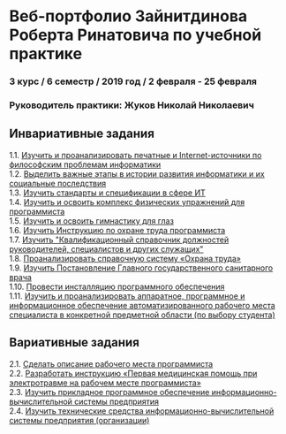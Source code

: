 # Веб-портфолио Зайнитдинова Роберта Ринатовича по учебной практике
### 3 курс / 6 семестр / 2019 год / 2 февраля - 25 февраля

### Руководитель практики: Жуков Николай Николаевич  


## Инвариативные задания

1.1. [Изучить и проанализировать печатные и Internet-источники по философским проблемам информатики ](https://github.com/lloudb/Practice/blob/master/%D0%98%D0%BD%D0%B2%D0%B0%D1%80%D0%B8%D0%B0%D0%BD%D1%82%D0%BD%D1%8B%D0%B5_%D0%B7%D0%B0%D0%B4%D0%B0%D0%BD%D0%B8%D1%8F/1_1.pdf)  
1.2. [Выделить важные этапы в истории развития информатики и их социальные последствия ](https://github.com/lloudb/Practice/blob/master/%D0%98%D0%BD%D0%B2%D0%B0%D1%80%D0%B8%D0%B0%D0%BD%D1%82%D0%BD%D1%8B%D0%B5_%D0%B7%D0%B0%D0%B4%D0%B0%D0%BD%D0%B8%D1%8F/1_2.pdf)  
1.3. [Изучить стандарты и спецификации в сфере ИТ ](https://github.com/lloudb/Practice/blob/master/%D0%98%D0%BD%D0%B2%D0%B0%D1%80%D0%B8%D0%B0%D0%BD%D1%82%D0%BD%D1%8B%D0%B5_%D0%B7%D0%B0%D0%B4%D0%B0%D0%BD%D0%B8%D1%8F/1_3.pdf)  
1.4. [Изучить и освоить комплекс физических упражнений для программиста ](https://github.com/lloudb/Practice/blob/master/%D0%98%D0%BD%D0%B2%D0%B0%D1%80%D0%B8%D0%B0%D0%BD%D1%82%D0%BD%D1%8B%D0%B5_%D0%B7%D0%B0%D0%B4%D0%B0%D0%BD%D0%B8%D1%8F/1_4.pdf)  
1.5. [Изучить и освоить гимнастику для глаз ](https://github.com/lloudb/Practice/blob/master/%D0%98%D0%BD%D0%B2%D0%B0%D1%80%D0%B8%D0%B0%D0%BD%D1%82%D0%BD%D1%8B%D0%B5_%D0%B7%D0%B0%D0%B4%D0%B0%D0%BD%D0%B8%D1%8F/1_5.pdf)  
1.6. [Изучить Инструкцию по охране труда программиста ](https://github.com/lloudb/Practice/blob/master/%D0%98%D0%BD%D0%B2%D0%B0%D1%80%D0%B8%D0%B0%D0%BD%D1%82%D0%BD%D1%8B%D0%B5_%D0%B7%D0%B0%D0%B4%D0%B0%D0%BD%D0%B8%D1%8F/1_6.pdf)  
1.7. [Изучить "Квалификационный справочник должностей руководителей, специалистов и других служащих"](https://github.com/lloudb/Practice/blob/master/%D0%98%D0%BD%D0%B2%D0%B0%D1%80%D0%B8%D0%B0%D0%BD%D1%82%D0%BD%D1%8B%D0%B5_%D0%B7%D0%B0%D0%B4%D0%B0%D0%BD%D0%B8%D1%8F/1_7.pdf)  
1.8. [Проанализировать справочную систему «Охрана труда» ](https://github.com/lloudb/Practice/blob/master/%D0%98%D0%BD%D0%B2%D0%B0%D1%80%D0%B8%D0%B0%D0%BD%D1%82%D0%BD%D1%8B%D0%B5_%D0%B7%D0%B0%D0%B4%D0%B0%D0%BD%D0%B8%D1%8F/1_8.pdf)  
1.9. [Изучить Постановление Главного государственного санитарного врача](https://github.com/lloudb/Practice/blob/master/%D0%98%D0%BD%D0%B2%D0%B0%D1%80%D0%B8%D0%B0%D0%BD%D1%82%D0%BD%D1%8B%D0%B5_%D0%B7%D0%B0%D0%B4%D0%B0%D0%BD%D0%B8%D1%8F/1_9.pdf)  
1.10. [Провести инсталляцию программного обеспечения ](https://github.com/lloudb/Practice/blob/master/%D0%98%D0%BD%D0%B2%D0%B0%D1%80%D0%B8%D0%B0%D0%BD%D1%82%D0%BD%D1%8B%D0%B5_%D0%B7%D0%B0%D0%B4%D0%B0%D0%BD%D0%B8%D1%8F/1_10.pdf)  
1.11. [Изучить и проанализировать аппаратное, программное и информационное обеспечение автоматизированного рабочего места специалиста в конкретной предметной области (по выбору студента) ](https://prezi.com/view/5KnZqr0B2gUC48nDjffV/ )  




## Вариативные задания
2.1. [Сделать описание рабочего места программиста ](https://github.com/lloudb/Practice/blob/master/%D0%92%D0%B0%D1%80%D0%B8%D0%B0%D1%82%D0%B8%D0%B2%D0%BD%D1%8B%D0%B5_%D0%B7%D0%B0%D0%B4%D0%B0%D0%BD%D0%B8%D1%8F/2_1(2).jpg)  
2.2. [Разработать инструкцию «Первая медицинская помощь при электротравме на рабочем месте программиста» ](https://github.com/lloudb/Practice/blob/master/%D0%92%D0%B0%D1%80%D0%B8%D0%B0%D1%82%D0%B8%D0%B2%D0%BD%D1%8B%D0%B5_%D0%B7%D0%B0%D0%B4%D0%B0%D0%BD%D0%B8%D1%8F/2_2(1).pdf)  
2.3. [Изучить прикладное программное обеспечение информационно-вычислительной системы предприятия ](https://github.com/lloudb/Practice/blob/master/%D0%92%D0%B0%D1%80%D0%B8%D0%B0%D1%82%D0%B8%D0%B2%D0%BD%D1%8B%D0%B5_%D0%B7%D0%B0%D0%B4%D0%B0%D0%BD%D0%B8%D1%8F/2_3(1).pdf)  
2.4. [Изучить технические средства информационно-вычислительной системы предприятия (организации) ](https://github.com/lloudb/Practice/blob/master/%D0%92%D0%B0%D1%80%D0%B8%D0%B0%D1%82%D0%B8%D0%B2%D0%BD%D1%8B%D0%B5_%D0%B7%D0%B0%D0%B4%D0%B0%D0%BD%D0%B8%D1%8F/2_4(1).pdf)
